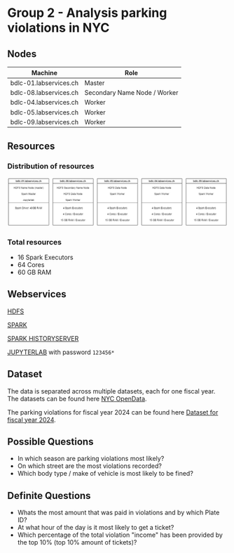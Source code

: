 # Group 2 - Analysis parking violations in NYC

## Nodes

| Machine                 | Role    |
| ----------------------- | ------- |
| bdlc-01.labservices.ch  | Master  |
| bdlc-08.labservices.ch  | Secondary Name Node / Worker  |
| bdlc-04.labservices.ch  | Worker  |
| bdlc-05.labservices.ch  | Worker  |
| bdlc-09.labservices.ch  | Worker  |

## Resources

### Distribution of resources

![Resources](diagrams/resources.jpg)

### Total resources

- 16 Spark Executors
- 64 Cores
- 60 GB RAM

## Webservices

[HDFS](http://bdlc-01.labservices.ch:9870/dfshealth.html#tab-overview)

[SPARK](http://bdlc-01.labservices.ch:8080/)

[SPARK HISTORYSERVER](http://bdlc-01.labservices.ch:18080/)

[JUPYTERLAB](http://bdlc-01.labservices.ch:8888/lab) with password `123456*`

## Dataset

The data is separated across multiple datasets, each for one fiscal year. The datasets can be found here [NYC OpenData](https://opendata.cityofnewyork.us/).

The parking violations for fiscal year 2024 can be found here [Dataset for fiscal year 2024](https://data.cityofnewyork.us/City-Government/Parking-Violations-Issued-Fiscal-Year-2024/pvqr-7yc4/about_data).

## Possible Questions

- In which season are parking violations most likely?
- On which street are the most violations recorded?
- Which body type / make of vehicle is most likely to be fined?

## Definite Questions

- Whats the most amount that was paid in violations and by which Plate ID?
- At what hour of the day is it most likely to get a ticket?
- Which percentage of the total violation "income" has been provided by the top 10% (top 10% amount of tickets)?
